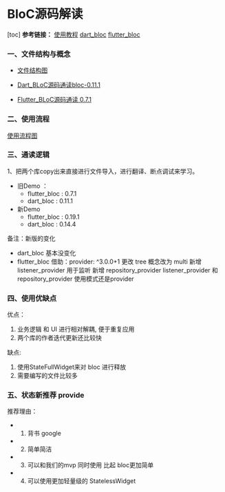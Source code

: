 # BloC源码解读

[toc]
**参考链接：**
[使用教程](https://felangel.github.io/bloc/#/gettingstarted)
[dart_bloc](https://pub.dev/packages/bloc)
[flutter_bloc](https://pub.dev/packages/flutter_bloc)


### **一、文件结构与概念**

* [文件结构图](https://www.processon.com/mindmap/5d2edf74e4b065dc42a818f7)

* [Dart_BLoC源码通读bloc-0.11.1](evernote:///view/4405394/s11/7b972382-726f-4264-94c5-50bd0cf46573/7b972382-726f-4264-94c5-50bd0cf46573)
* [Flutter_BLoC源码通读 0.7.1](https://app.yinxiang.com/shard/s11/nl/4405394/750aeb65-0a90-4ea2-aded-c901c0bc9e46/)


### **二、使用流程**
[使用流程图](https://www.processon.com/diagraming/5d2ebb93e4b0511f13082c07)


### **三、通读逻辑**


1、把两个库copy出来直接进行文件导入，进行翻译、断点调试来学习。

* 旧Demo ： 
    * flutter_bloc : 0.7.1
    * dart_bloc : 0.11.1
* 新Demo
    * flutter_bloc : 0.19.1
    * dart_bloc : 0.14.4


备注：新版的变化
* dart_bloc 基本没变化
* flutter_bloc
借助：provider: ^3.0.0+1
更改 tree 概念改为 multi
新增 listener_provider 用于监听
新增 repository_provider
listener_provider 和 repository_provider 使用模式还是provider


### **四、使用优缺点**

优点：
1. 业务逻辑 和 UI 进行相对解耦, 便于重复应用
2. 两个库的作者迭代更新还比较快

缺点:
1. 使用StateFullWidget来对 bloc 进行释放
2. 需要编写的文件比较多


### **五、状态新推荐 provide**

推荐理由：
* 1. 背书 google
* 2. 简单简洁 
* 3. 可以和我们的mvp 同时使用 比起 bloc更加简单
* 4. 可以使用更加轻量级的 StatelessWidget

